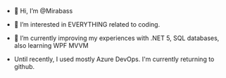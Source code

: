 - 👋 Hi, I’m @Mirabass
- 👀 I’m interested in EVERYTHING related to coding.
- 🌱 I’m currently improving my experiences with .NET 5, SQL databases, also learning WPF MVVM

- Until recently, I used mostly Azure DevOps. I'm currently returning to github.
<!-- 💞️ I’m looking to collaborate on ...
- 📫 How to reach me ...-->

<!---
Mirabass/Mirabass is a ✨ special ✨ repository because its `README.md` (this file) appears on your GitHub profile.
You can click the Preview link to take a look at your changes.
--->
